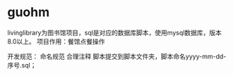 # guohm



livinglibrary为图书馆项目，sql是对应的数据库脚本，使用mysql数据库，版本8.0以上。
项目作用：餐馆点餐操作


开发规范：
    命名规范
	合理注释
	脚本提交到脚本文件夹，脚本命名yyyy-mm-dd-序号.sql；
	
